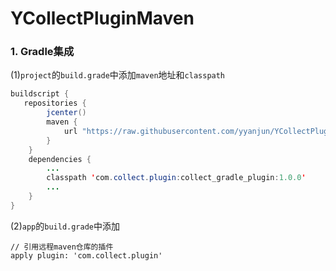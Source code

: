 # YCollectPluginMaven

### 1. Gradle集成
(1)`project`的`build.grade`中添加`maven`地址和`classpath`

```java
buildscript {
   repositories {
        jcenter()
        maven {
            url "https://raw.githubusercontent.com/yyanjun/YCollectPluginMaven/master"
        }
    }
    dependencies {
        ...
        classpath 'com.collect.plugin:collect_gradle_plugin:1.0.0'
        ...
    }
}
```
(2)`app`的`build.grade`中添加
	
	// 引用远程maven仓库的插件
    apply plugin: 'com.collect.plugin'
